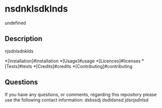 # nsdnklsdklnds
  undefined
  ## Description
  njsdnlsdnklds
    
  *[Installation]#installation
  *[Usage]#usage
  *[Licences]#licenses
  *[Tests]#tests
  *[Credits]#credits
  *[Contributing]#contributing
    
  
  
  
  
  
  
  
  ## Questions
  If you have any questions, or comments, regarding this repository please use the following contact information:
  dsbssdj
  dsdldsnsd
  jdsnjsdnlsd
